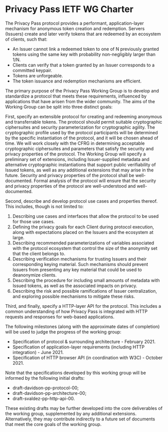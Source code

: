 # Privacy Pass IETF WG Charter

The Privacy Pass protocol provides a performant, application-layer
mechanism for anonymous token creation and redemption. Servers (Issuers)
create and later verify tokens that are redeemed by an ecosystem of
clients, such that:

- An Issuer cannot link a redeemed token to one of N previously granted tokens
  using the same key with probability non-negligibly larger than 1/N.
- Clients can verify that a token granted by an Issuer corresponds to a
  committed keypair.
- Tokens are unforgeable.
- The token issuance and redemption mechanisms are efficient.

The primary purpose of the Privacy Pass Working Group is to develop and
standardize a protocol that meets these requirements, influenced by
applications that have arisen from the wider community. The aims of the
Working Group can be split into three distinct goals:

First, specify an extensible protocol for creating and redeeming
anonymous and transferrable tokens. The protocol should permit suitable
cryptographic ciphersuites and security parameterization for
cryptographic agility. The cryptographic profile used by the protocol
participants will be determined by the specific instantiation of the
protocol, and it will be chosen ahead of time. We will work closely with
the CFRG in determining acceptable cryptographic ciphersuites and parameters
that satisfy the security and privacy properties of the protocol. The
Working Group will specify a preliminary set of extensions, including
Issuer-supplied metadata and alternative cryptographic instantiations
that support public verifiability of Issued tokens, as well as any
additional extensions that may arise in the future. Security and privacy
properties of the protocol shall be well-documented. Formal analysis of
the protocol will ensure that the security and privacy properties of the
protocol are well-understood and well-documented.

Second, describe and develop protocol use cases and properties thereof.
This includes, though is not limited to:

1. Describing use cases and interfaces that allow the protocol to be
   used for those use cases.
2. Defining the privacy goals for each Client during protocol execution,
   along with expectations placed on the Issuers and the ecosystem at
   large.
3. Describing recommended parameterizations of variables associated with
   the protocol ecosystem that control the size of the anonymity set
   that the client belongs to.
4. Describing verification mechanisms for trusting Issuers and their
   corresponding keying material. Such mechanisms should prevent Issuers
   from presenting any key material that could be used to deanonymize
   clients.
5. Describing the procedure for including small amounts of metadata with
   Issued tokens, as well as the associated impacts on privacy.
6. Describing the risk and possible ramifications of Issuer
   centralization, and exploring possible mechanisms to mitigate these
   risks.

Third, and finally, specify a HTTP-layer API for the protocol. This
includes a common understanding of how Privacy Pass is integrated with
HTTP requests and responses for web-based applications.

The following milestones (along with the approximate dates of
completion) will be used to judge the progress of the working group:

- Specification of protocol & surrounding architecture - February 2021.
- Specification of application-layer requirements (including HTTP
  integration) - June 2021.
- Specification of HTTP browser API (in coordination with W3C) - October
  2021.

Note that the specifications developed by this working group will be
informed by the following initial drafts:

- draft-davidson-pp-protocol-00;
- draft-davidson-pp-architecture-00;
- draft-svaldez-pp-http-api-00.

These existing drafts may be further developed into the core
deliverables of the working group, supplemented by any additional
extensions. Alternatively, they may contribute indirectly to a future
set of documents that meet the core goals of the working group.
